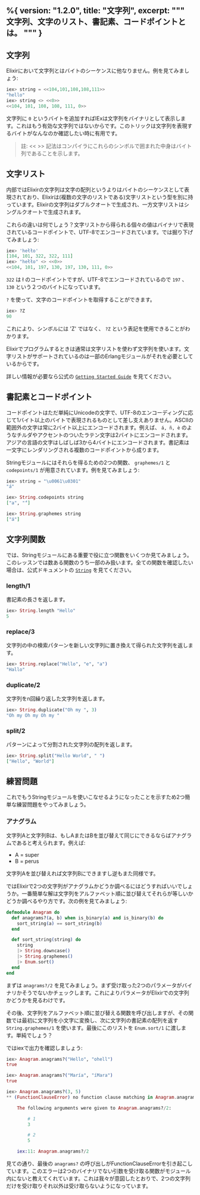 %{
  version: "1.2.0",
  title: "文字列",
  excerpt: """
  文字列、文字のリスト、書記素、コードポイントとは。
  """
}
---

## 文字列

Elixirにおいて文字列とはバイトのシーケンスに他なりません。例を見てみましょう:

```elixir
iex> string = <<104,101,108,108,111>>
"hello"
iex> string <> <<0>>
<<104, 101, 108, 108, 111, 0>>
```

文字列に `0` というバイトを追加すればIExは文字列をバイナリとして表示します。これはもう有効な文字列ではないからです。このトリックは文字列を表現するバイトがなんなのか確認したい時に有用です。

> 註: << >> 記法はコンパイラにこれらのシンボルで囲まれた中身はバイト列であることを示します。

## 文字リスト

内部ではElixirの文字列は文字の配列というよりはバイトのシーケンスとして表現されており、Elixirは(複数の文字のリストである)文字リストという型を別に持っています。Elixirの文字列はダブルクオートで生成され、一方文字リストはシングルクオートで生成されます。

これらの違いは何でしょう？文字リストから得られる個々の値はバイナリで表現されているコードポイントで、UTF-8でエンコードされています。では掘り下げてみましょう:

```elixir
iex> 'hełło'
[104, 101, 322, 322, 111]
iex> "hełło" <> <<0>>
<<104, 101, 197, 130, 197, 130, 111, 0>>
```

`322` は ł のコードポイントですが、UTF-8でエンコードされているので `197` 、 `130` という２つのバイトになっています。

`?` を使って、文字のコードポイントを取得することができます。

```elixir
iex> ?Z
90
```

これにより、シンボルには 'Z' ではなく、 `?Z` という表記を使用できることがわかります。

Elixirでプログラムするときは通常は文字リストを使わず文字列を使います。文字リストがサポートされているのは一部のErlangモジュールがそれを必要としているからです。

詳しい情報が必要なら公式の [`Getting Started Guide`](http://elixir-lang.org/getting-started/binaries-strings-and-char-lists.html) を見てください。

## 書記素とコードポイント

コードポイントはただ単純にUnicodeの文字で、UTF-8のエンコーディングに応じて1バイト以上のバイトで表現されるものとして差し支えありません。ASCIIの範囲外の文字は常に2バイト以上にエンコードされます。例えば、 `á, ñ, è` のようなチルダやアクセントのついたラテン文字は2バイトにエンコードされます。アジアの言語の文字はしばしば3から4バイトにエンコードされます。書記素は一文字にレンダリングされる複数のコードポイントから成ります。

Stringモジュールにはそれらを得るための2つの関数、 `graphemes/1` と `codepoints/1` が用意されています。例を見てみましょう:

```elixir
iex> string = "\u0061\u0301"
"á"

iex> String.codepoints string
["a", "́"]

iex> String.graphemes string
["á"]
```

## 文字列関数

では、Stringモジュールにある重要で役に立つ関数をいくつか見てみましょう。このレッスンでは数ある関数のうち一部のみ扱います。全ての関数を確認したい場合は、公式ドキュメントの [`String`](https://hexdocs.pm/elixir/String.html) を見てください。

### length/1

書記素の長さを返します。

```elixir
iex> String.length "Hello"
5
```

### replace/3

文字列の中の検索パターンを新しい文字列に置き換えて得られた文字列を返します。

```elixir
iex> String.replace("Hello", "e", "a")
"Hallo"
```

### duplicate/2

文字列をn回繰り返した文字列を返します。

```elixir
iex> String.duplicate("Oh my ", 3)
"Oh my Oh my Oh my "
```

### split/2

パターンによって分割された文字列の配列を返します。

```elixir
iex> String.split("Hello World", " ")
["Hello", "World"]
```

## 練習問題

これでもうStringモジュールを使いこなせるようになったことを示すため2つ簡単な練習問題をやってみましょう。

### アナグラム

文字列Aと文字列Bは、もしAまたはBを並び替えて同じにできるならばアナグラムであると考えられます。例えば:

- A = super
- B = perus

文字列Aを並び替えれば文字列Bにできますし逆もまた同様です。

ではElixirで2つの文字列がアナグラムかどうか調べるにはどうすればいいでしょうか。一番簡単な解は文字列をアルファベット順に並び替えてそれらが等しいかどうか調べるやり方です。次の例を見てみましょう:

```elixir
defmodule Anagram do
  def anagrams?(a, b) when is_binary(a) and is_binary(b) do
    sort_string(a) == sort_string(b)
  end

  def sort_string(string) do
    string
    |> String.downcase()
    |> String.graphemes()
    |> Enum.sort()
  end
end
```

まずは `anagrams?/2` を見てみましょう。まず受け取った2つのパラメータがバイナリかそうでないかチェックします。これによりパラメータがElixirでの文字列かどうかを見るわけです。

その後、文字列をアルファベット順に並び替える関数を呼び出しますが、その関数では最初に文字列を小文字に変換し、次に文字列の書記素の配列を返す `String.graphemes/1` を使います。最後にこのリストを `Enum.sort/1` に渡します。単純でしょう？

ではiexで出力を確認しましょう:

```elixir
iex> Anagram.anagrams?("Hello", "ohell")
true

iex> Anagram.anagrams?("María", "íMara")
true

iex> Anagram.anagrams?(3, 5)
** (FunctionClauseError) no function clause matching in Anagram.anagrams?/2

    The following arguments were given to Anagram.anagrams?/2:

        # 1
        3

        # 2
        5

    iex:11: Anagram.anagrams?/2
```

見ての通り、最後の `anagrams?` の呼び出しがFunctionClauseErrorを引き起こしています。このエラーは2つのバイナリでない引数を受け取る関数がモジュール内にないと教えてくれています。これは我々が意図したとおりで、2つの文字列だけを受け取りそれ以外は受け取らないようになっています。
